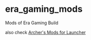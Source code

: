 # era_gaming_mods
Mods of Era Gaming Build

also check [Archer's Mods for Launcher](https://github.com/Archer30/Era-Launcher-Mods)
